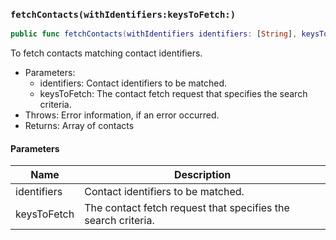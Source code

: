 ### `fetchContacts(withIdentifiers:keysToFetch:)`

```swift
public func fetchContacts(withIdentifiers identifiers: [String], keysToFetch: [CNKeyDescriptor] = [CNContactVCardSerialization.descriptorForRequiredKeys()]) throws -> [CNContact]
```

To fetch contacts matching contact identifiers.
- Parameters:
  - identifiers: Contact identifiers to be matched.
  - keysToFetch: The contact fetch request that specifies the search criteria.
- Throws: Error information, if an error occurred.
- Returns: Array  of contacts

#### Parameters

| Name | Description |
| ---- | ----------- |
| identifiers | Contact identifiers to be matched. |
| keysToFetch | The contact fetch request that specifies the search criteria. |